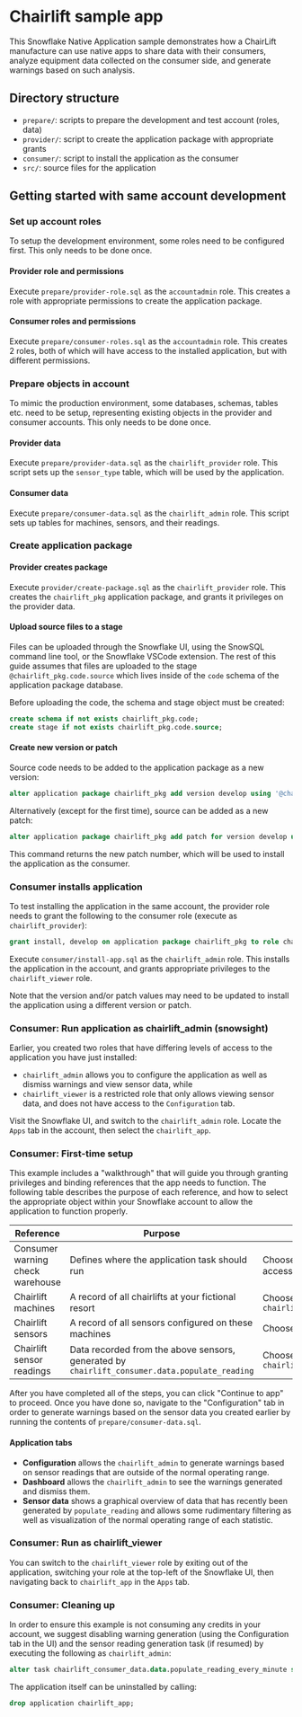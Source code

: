 # Chairlift sample app

This Snowflake Native Application sample demonstrates how a ChairLift manufacture can use native apps to share data with their consumers, analyze equipment data collected on the consumer side, and generate warnings based on such analysis.

## Directory structure

- `prepare/`: scripts to prepare the development and test account (roles, data)
- `provider/`: script to create the application package with appropriate grants
- `consumer/`: script to install the application as the consumer
- `src/`: source files for the application

## Getting started with same account development

### Set up account roles

To setup the development environment, some roles need to be configured first. This only needs to be done once.

#### Provider role and permissions

Execute `prepare/provider-role.sql` as the `accountadmin` role. This creates a role with appropriate permissions to create the application package.

#### Consumer roles and permissions

Execute `prepare/consumer-roles.sql` as the `accountadmin` role. This creates 2 roles, both of which will have access to the installed application, but with different permissions.

### Prepare objects in account

To mimic the production environment, some databases, schemas, tables etc. need to be setup, representing existing objects in the provider and consumer accounts. This only needs to be done once.

#### Provider data

Execute `prepare/provider-data.sql` as the `chairlift_provider` role. This script sets up the `sensor_type` table, which will be used by the application.

#### Consumer data

Execute `prepare/consumer-data.sql` as the `chairlift_admin` role. This script sets up tables for machines, sensors, and their readings.

### Create application package

#### Provider creates package

Execute `provider/create-package.sql` as the `chairlift_provider` role. This creates the `chairlift_pkg` application package, and grants it privileges on the provider data.

#### Upload source files to a stage

Files can be uploaded through the Snowflake UI, using the SnowSQL command line tool, or the Snowflake VSCode extension. The rest of this guide assumes that files are uploaded to the stage `@chairlift_pkg.code.source` which lives inside of the `code` schema of the application package database.

Before uploading the code, the schema and stage object must be created:
```SQL
create schema if not exists chairlift_pkg.code;
create stage if not exists chairlift_pkg.code.source;
```

#### Create new version or patch

Source code needs to be added to the application package as a new version:
```SQL
alter application package chairlift_pkg add version develop using '@chairlift_pkg.code.source';
```

Alternatively (except for the first time), source can be added as a new patch:
```SQL
alter application package chairlift_pkg add patch for version develop using '@chairlift_pkg.code.source';
```
This command returns the new patch number, which will be used to install the application as the consumer.

### Consumer installs application

To test installing the application in the same account, the provider role needs to grant the following to the consumer role (execute as `chairlift_provider`):
```SQL
grant install, develop on application package chairlift_pkg to role chairlift_admin;
```

Execute `consumer/install-app.sql` as the `chairlift_admin` role. This installs the application in the account, and grants appropriate privileges to the `chairlift_viewer` role.

Note that the version and/or patch values may need to be updated to install the application using a different version or patch.

### Consumer: Run application as chairlift_admin (snowsight)

Earlier, you created two roles that have differing levels of access to the application you have just installed:

- `chairlift_admin` allows you to configure the application as well as dismiss warnings and view sensor data, while
- `chairlift_viewer` is a restricted role that only allows viewing sensor data, and does not have access to the `Configuration` tab.

Visit the Snowflake UI, and switch to the `chairlift_admin` role. Locate the `Apps` tab in the account, then select the `chairlift_app`.

### Consumer: First-time setup

This example includes a "walkthrough" that will guide you through granting privileges and binding references that the app needs to function. The following table describes the purpose of each reference, and how to select the appropriate object within your Snowflake account to allow the application to function properly.

|Reference|Purpose|Action|
|-----|----|----|
|Consumer warning check warehouse|Defines where the application task should run|Choose a warehouse that your current role has access to|
|Chairlift machines|A record of all chairlifts at your fictional resort|Choose `chairlift_consumer_data.data.machines`|
|Chairlift sensors|A record of all sensors configured on these machines|Choose `chairlift_consumer_data.data.sensors`|
|Chairlift sensor readings|Data recorded from the above sensors, generated by `chairlift_consumer.data.populate_reading`|Choose `chairlift_consumer_data.data.sensor_readings`|

After you have completed all of the steps, you can click "Continue to app" to proceed. Once you have done so, navigate to the "Configuration" tab in order to generate warnings based on the sensor data you created earlier by running the contents of `prepare/consumer-data.sql`.

#### Application tabs

- **Configuration** allows the `chairlift_admin` to generate warnings based on sensor readings that are outside of the normal operating range.
- **Dashboard** allows the `chairlift_admin` to see the warnings generated and dismiss them.
- **Sensor data** shows a graphical overview of data that has recently been generated by `populate_reading` and allows some rudimentary filtering as well as visualization of the normal operating range of each statistic.

### Consumer: Run as chairlift_viewer

You can switch to the `chairlift_viewer` role by exiting out of the application, switching your role at the top-left of the Snowflake UI, then navigating back to `chairlift_app` in the `Apps` tab.

### Consumer: Cleaning up

In order to ensure this example is not consuming any credits in your account, we suggest disabling warning generation (using the Configuration tab in the UI) and the sensor reading generation task (if resumed) by executing the following as `chairlift_admin`:

```sql
alter task chairlift_consumer_data.data.populate_reading_every_minute suspend;
```

The application itself can be uninstalled by calling:

```sql
drop application chairlift_app;
```

